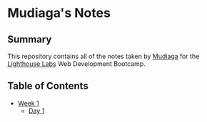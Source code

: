 # Mudiaga's Notes

## Summary 

This repository contains all of the notes taken by [Mudiaga](https://github.com/mudi8701) for the [Lighthouse Labs](https://www.lighthouselabs.ca/) Web Development Bootcamp.

## Table of Contents
* [Week 1](/Week_1)
  * [Day 1](/Week_1/Day_1)